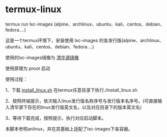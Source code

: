 # termux-linux
termux run lxc-images (alpine、archlinux、ubuntu、kali、centos、debian、fedora....)

这是一个termux环境下，安装使用 lxc-images 的各发行版(alpine、archlinux、ubuntu、kali、centos、debian、fedora....)

使用的lxc-images镜像为 [清华源镜像](https://mirrors.tuna.tsinghua.edu.cn/lxc-images/images/) 

使用原理为 proot 启动

使用过程：

1、下载 [install_linux.sh](https://github.com/xiliuya/termux-linux/releases/download/0.1/install_linux.sh) 在termux任意目录下执行./install_linux.sh

2、按照终端提示，依次输入linux发行版名称序号与发行版本名序号。(可直接输入清华源下存在的linux发行版英文名，以及对应目录下的版本英文名)

3、等待下载完成，按照提示，执行对应启动脚本。

本脚本参照anlinux，并在其基础上适配了lxc-images下各容器。
